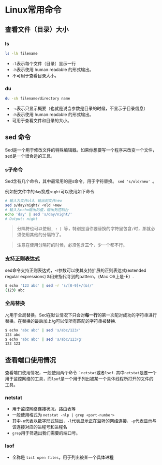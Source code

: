 # Linux常用命令

## 查看文件（目录）大小

### ls
```bash
ls -lh filename 
```
* `-l`表示每个文件（目录）显示一行
* `-h`表示使用 human readable 的形式输出。
* 不可用于查看目录大小。

### du
```bash
du -sh filename/directory name
```
* `-s`表示只显示概要（也就是说当参数是目录的时候，不显示子目录信息）
* `-h`表示使用 human readable 的形式输出。
* 可用于查看文件和目录的大小。


## sed 命令
Sed是一个用于修改文件的特殊编辑器。如果你想要写一个程序来改变一个文件，sed是一个很合适的工具。

### s子命令
Sed含有几个命令，其中最常用的是s命令，用于字符替换。 `sed 's/old/new' `。

例如把文件中的`day`换成`night`可以使用如下命令

```bash
# 输入为文件old，输出到文件new
sed s/day/night/ <old >new 
# 输入为echo输出的值，输出到控制台
echo 'day' | sed 's/day/night/'
# Output: night
```

> 分隔符也可以使用`_ : | `等，特别是当你要替换的字符里包含`/`时，那就必须使用其他的分隔符了。

> 注意在使用分隔符的时候，必须包含**三个**，少一个都不行。

### 支持正则表达式
sed命令支持正则表达式，-r参数可以使其支持扩展的正则表达式(extended regular expressions)
&用来指代寻到的pattern。(Mac OS上是-E）.
```bash
$ echo '123 abc' | sed -r 's/[0-9]+/(&)/'
(123) abc
```

### 全局替换
`/g`用于全局替换。Sed在默认情况下只会对**每一行**的第一次配对成功的字符串进行替换。在替换的最后加上/g可以使所有匹配的字符串被替换.
```bash
$ echo 'abc abc' | sed 's/abc/123/'
123 abc
$ echo 'abc abc' | sed 's/abc/123/g'
123 123
```

## 查看端口使用情况
查看端口使用情况，一般使用两个命令：`netstat`或者`lsof`. 其中`netstat`是要一个用于监控网络的工具，而`lsof`是一个用于列出被某一个具体线程所打开的文件的工具。

### netstat
* 用于监控网络连接状况，路由表等
* 一般使用格式为 `netstat -nlp | grep <port-number>`
* 其中`-n`代表以数字形式输出，`-l`代表显示正在监听的网络连接，`-p`代表显示与该连接对应的进程号和进程名
* `grep`用于筛选出我们需要的端口号。

### lsof
* 全称是 `list open files`，用于列出被某一个具体进程